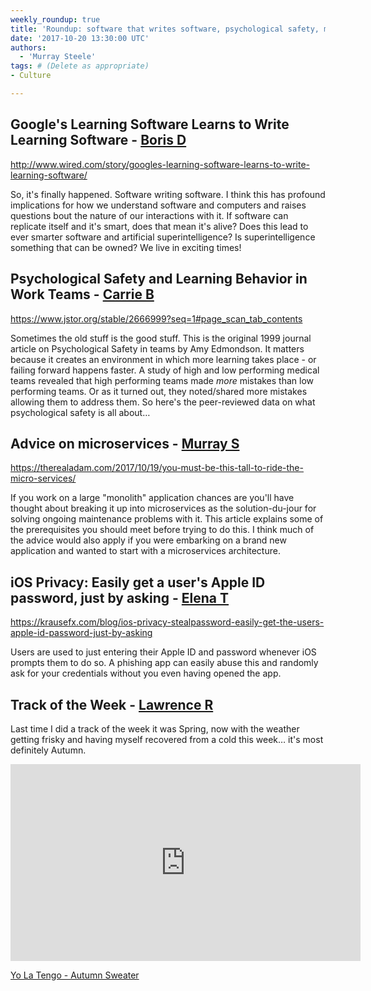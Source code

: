 ```yaml
---
weekly_roundup: true
title: 'Roundup: software that writes software, psychological safety, microservices, and iOS privacy'
date: '2017-10-20 13:30:00 UTC'
authors:
  - 'Murray Steele'
tags: # (Delete as appropriate)
- Culture

---
```


## Google's Learning Software Learns to Write Learning Software - [Boris D](/people#boris-divjak)

http://www.wired.com/story/googles-learning-software-learns-to-write-learning-software/

So, it's finally happened. Software writing software. I think this has profound
implications for how we understand software and computers and raises questions
bout the nature of our interactions with it. If software can replicate itself
and it's smart, does that mean it's alive? Does this lead to ever smarter
software and artificial superintelligence? Is superintelligence something that
can be owned? We live in exciting times!

## Psychological Safety and Learning Behavior in Work Teams - [Carrie B](/people#carrie-bedingfield)

https://www.jstor.org/stable/2666999?seq=1#page_scan_tab_contents

Sometimes the old stuff is the good stuff. This is the original 1999 journal
article on Psychological Safety in teams by Amy Edmondson. It matters because
it creates an environment in which more learning takes place - or failing
forward happens faster. A study of high and low performing medical teams
revealed that high performing teams made *more* mistakes than low performing
teams. Or as it turned out, they noted/shared more mistakes allowing them to
address them. So here's the peer-reviewed data on what psychological safety is
all about…

## Advice on microservices - [Murray S](/people#murray-steele)

https://therealadam.com/2017/10/19/you-must-be-this-tall-to-ride-the-micro-services/

If you work on a large "monolith" application chances are you'll have thought
about breaking it up into microservices as the solution-du-jour for solving
ongoing maintenance problems with it.  This article explains some of the
prerequisites you should meet before trying to do this.  I think much of the
advice would also apply if you were embarking on a brand new application and
wanted to start with a microservices architecture.

## iOS Privacy: Easily get a user's Apple ID password, just by asking - [Elena T](/people#elena-tanasoiu)

https://krausefx.com/blog/ios-privacy-stealpassword-easily-get-the-users-apple-id-password-just-by-asking

Users are used to just entering their Apple ID and password whenever iOS prompts
them to do so. A phishing app can easily abuse this and randomly ask for your
credentials without you even having opened the app.

## Track of the Week - [Lawrence R](/people#lawrence-richards)

Last time I did a track of the week it was Spring, now with the weather getting
frisky and having myself recovered from a cold this week… it's most definitely
Autumn.

<iframe width="560" height="315" src="https://www.youtube.com/embed/UIkMeaAfIRw" frameborder="0" allowfullscreen></iframe>

[Yo La Tengo - Autumn Sweater](https://www.youtube.com/watch?v=UIkMeaAfIRw)
